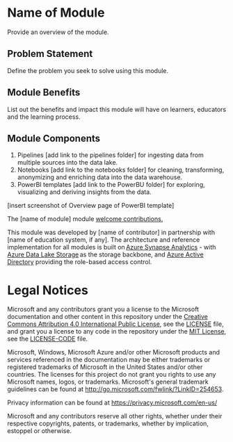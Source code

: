 # Name of Module
Provide an overview of the module.

## Problem Statement
Define the problem you seek to solve using this module.

## Module Benefits
List out the benefits and impact this module will have on learners, educators and the learning process.


## Module Components 
1. Pipelines [add link to the pipelines folder] for ingesting data from multiple sources into the data lake.
2. Notebooks [add link to the notebooks folder] for cleaning, transforming, anonymizing and enriching data into the data warehouse.
3. PowerBI templates [add link to the PowerBU folder] for exploring, visualizing and deriving insights from the data.

[insert screenshot of Overview page of PowerBI template]

The [name of module] module [welcome contributions.](https://github.com/microsoft/OpenEduAnalytics/blob/main/CONTRIBUTING.md) 

This module was developed by [name of contributor] in partnership with [name of education system, if any]. The architecture and reference implementation for all modules is built on [Azure Synapse Analytics](https://azure.microsoft.com/en-us/services/synapse-analytics/) - with [Azure Data Lake Storage](https://docs.microsoft.com/en-us/azure/storage/blobs/data-lake-storage-introduction) as the storage backbone,  and [Azure Active Directory](https://azure.microsoft.com/en-us/services/active-directory/) providing the role-based access control.

# Legal Notices

Microsoft and any contributors grant you a license to the Microsoft documentation and other content
in this repository under the [Creative Commons Attribution 4.0 International Public License](https://creativecommons.org/licenses/by/4.0/legalcode),
see the [LICENSE](LICENSE) file, and grant you a license to any code in the repository under the [MIT License](https://opensource.org/licenses/MIT), see the
[LICENSE-CODE](LICENSE-CODE) file.

Microsoft, Windows, Microsoft Azure and/or other Microsoft products and services referenced in the documentation
may be either trademarks or registered trademarks of Microsoft in the United States and/or other countries.
The licenses for this project do not grant you rights to use any Microsoft names, logos, or trademarks.
Microsoft's general trademark guidelines can be found at http://go.microsoft.com/fwlink/?LinkID=254653.

Privacy information can be found at https://privacy.microsoft.com/en-us/

Microsoft and any contributors reserve all other rights, whether under their respective copyrights, patents,
or trademarks, whether by implication, estoppel or otherwise.

